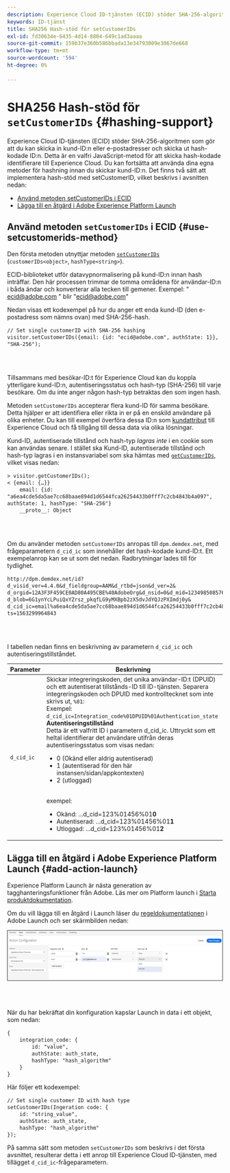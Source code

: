 ```yaml
---
description: Experience Cloud ID-tjänsten (ECID) stöder SHA-256-algoritmen som gör att du kan skicka in kund-ID:n eller e-postadresser och skicka ut hash-kodade ID:n. Detta är en valfri JavaScript-metod för att skicka hash-kodade identifierare till Experience Cloud. Du kan fortsätta att använda dina egna metoder för hashning innan du skickar kund-ID:n.
keywords: ID-tjänst
title: SHA256 Hash-stöd för setCustomerIDs
exl-id: fd30634e-6435-4d14-8804-649c1ad3aaaa
source-git-commit: 159b37e360b586bbada13e34793009e3067de668
workflow-type: tm+mt
source-wordcount: '594'
ht-degree: 0%

---
```


# SHA256 Hash-stöd för `setCustomerIDs` {#hashing-support}

Experience Cloud ID-tjänsten (ECID) stöder SHA-256-algoritmen som gör att du kan skicka in kund-ID:n eller e-postadresser och skicka ut hash-kodade ID:n. Detta är en valfri JavaScript-metod för att skicka hash-kodade identifierare till Experience Cloud. Du kan fortsätta att använda dina egna metoder för hashning innan du skickar kund-ID:n.
Det finns två sätt att implementera hash-stöd med setCustomerID, vilket beskrivs i avsnitten nedan:

* [Använd metoden setCustomerIDs i ECID](/help/reference/hashing-support.md#use-setcustomerids-method)
* [Lägga till en åtgärd i Adobe Experience Platform Launch](/help/reference/hashing-support.md#add-action-launch)

## Använd metoden `setCustomerIDs` i ECID {#use-setcustomerids-method}

Den första metoden utnyttjar metoden [`setCustomerIDs`](/help/library/get-set/setcustomerids.md) (`customerIDs<object>`, `hashType<string>`).

ECID-biblioteket utför datavypnormalisering på kund-ID:n innan hash inträffar. Den här processen trimmar de tomma områdena för användar-ID:n i båda ändar och konverterar alla tecken till gemener. Exempel: &quot; ecid@adobe.com &quot; blir &quot;ecid@adobe.com&quot;

Nedan visas ett kodexempel på hur du anger ett enda kund-ID (den e-postadress som nämns ovan) med SHA-256-hash.

```
// Set single customerID with SHA-256 hashing
visitor.setCustomerIDs({email: {id: "ecid@adobe.com", authState: 1}}, "SHA-256");
```

<br> 

Tillsammans med besökar-ID:t för Experience Cloud kan du koppla ytterligare kund-ID:n, autentiseringsstatus och hash-typ (SHA-256) till varje besökare. Om du inte anger någon hash-typ betraktas den som ingen hash.

Metoden `setCustomerIDs` accepterar flera kund-ID för samma besökare. Detta hjälper er att identifiera eller rikta in er på en enskild användare på olika enheter. Du kan till exempel överföra dessa ID:n som [kundattribut](https://experienceleague.adobe.com/docs/core-services/interface/customer-attributes/attributes.html?lang=sv-SE) till Experience Cloud och få tillgång till dessa data via olika lösningar.

Kund-ID, autentiserade tillstånd och hash-typ *lagras inte* i en cookie som kan användas senare. I stället ska Kund-ID, autentiserade tillstånd och hash-typ lagras i en instansvariabel som ska hämtas med [`getCustomerIDs`](/help/library/get-set/getcustomerids.md), vilket visas nedan:

```
> visitor.getCustomerIDs();
< {email: {…}}
    email: {id: "a6ea4cde5da5ae7cc68baae894d1d6544fca26254433b0fff7c2cb4843b4a097", authState: 1, hashType: "SHA-256"}
    __proto__: Object
```

<br> 

Om du använder metoden `setCustomerIDs` anropas till `dpm.demdex.net`, med frågeparametern `d_cid_ic` som innehåller det hash-kodade kund-ID:t. Ett exempelanrop kan se ut som det nedan. Radbrytningar lades till för tydlighet.

```
http://dpm.demdex.net/id?d_visid_ver=4.4.0&d_fieldgroup=AAM&d_rtbd=json&d_ver=2&
d_orgid=12A3F3F459CE0AD80A495CBE%40AdobeOrg&d_nsid=0&d_mid=12349850857640731290890207735189050123&
d_blob=6G1ynYcLPuiQxYZrsz_pkqfLG9yMXBpb2zX5dvJdYQJzPXImdj0y&
d_cid_ic=email%a6ea4cde5da5ae7cc68baae894d1d6544fca26254433b0fff7c2cb4843b4a097%011&
ts=1563299964843
```

<br> 

I tabellen nedan finns en beskrivning av parametern `d_cid_ic` och autentiseringstillståndet.

| Parameter | Beskrivning |
|------------|----------|
| `d_cid_ic` | Skickar integreringskoden, det unika användar-ID:t (DPUID) och ett autentiserat tillstånds-ID till ID-tjänsten. Separera integreringskoden och DPUID med kontrolltecknet som inte skrivs ut, <code>%01</code>: <br> Exempel: <code>d_cid_ic=Integration_code%01DPUID%01Authentication_state</code> <br> <b>Autentiseringstillstånd</b> <br> Detta är ett valfritt ID i parametern d_cid_ic. Uttryckt som ett heltal identifierar det användare utifrån deras autentiseringsstatus som visas nedan: <br> <ul><li>0 (Okänd eller aldrig autentiserad)</li><li>1 (autentiserad för den här instansen/sidan/appkontexten)</li><li>2 (utloggad)</li></ul> <br> exempel: <br> <ul><li>Okänd: ...d_cid=123%01456%01<b>0</b></li><li>Autentiserad: ...d_cid=123%01456%01<b>1</b></li><li>Utloggad: ...d_cid=123%01456%01<b>2</b></li></ul> |

## Lägga till en åtgärd i Adobe Experience Platform Launch {#add-action-launch}

Experience Platform Launch är nästa generation av tagghanteringsfunktioner från Adobe. Läs mer om Platform launch i [Starta produktdokumentation](https://experienceleague.adobe.com/docs/experience-platform/tags/home.html?lang=sv).

Om du vill lägga till en åtgärd i Launch läser du [regeldokumentationen](https://experienceleague.adobe.com/docs/experience-platform/tags/ui/rules.html?lang=sv-SE) i Adobe Launch och ser skärmbilden nedan:

![](/help/reference/assets/hashing-support.png)

<br> 

När du har bekräftat din konfiguration kapslar Launch in data i ett objekt, som nedan:

```
{
    integration_code: {
        id: "value",
        authState: auth_state,
        hashType: "hash_algorithm"
    }
}
```

Här följer ett kodexempel:

```
// Set single customer ID with hash type
setCustomerIDs(Ingeration code: {
    id: "string_value",
    authState: auth_state,
    hashType: "hash_algorithm"
});
```

På samma sätt som metoden `setCustomerIDs` som beskrivs i det första avsnittet, resulterar detta i ett anrop till Experience Cloud ID-tjänsten, med tillägget `d_cid_ic`-frågeparametern.
